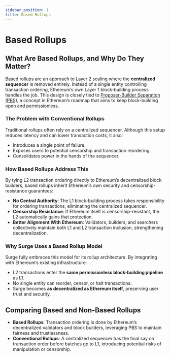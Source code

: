 ```yaml
---
sidebar_position: 1
title: Based Rollups
---
```


# Based Rollups

## What Are Based Rollups, and Why Do They Matter?

Based rollups are an approach to Layer 2 scaling where the **centralized sequencer** is removed entirely. Instead of a single entity controlling transaction ordering, Ethereum’s own Layer 1 block-building process handles the job. This design is closely tied to [Proposer-Builder Separation (PBS)](https://ethereum.org/en/roadmap/pbs/), a concept in Ethereum’s roadmap that aims to keep block-building open and permissionless.

### The Problem with Conventional Rollups
Traditional rollups often rely on a centralized sequencer. Although this setup reduces latency and can lower transaction costs, it also:
- Introduces a single point of failure.
- Exposes users to potential censorship and transaction reordering.
- Consolidates power in the hands of the sequencer.

### How Based Rollups Address This
By tying L2 transaction ordering directly to Ethereum’s decentralized block builders, based rollups inherit Ethereum’s own security and censorship-resistance guarantees:
- **No Central Authority**: The L1 block-building process takes responsibility for ordering transactions, eliminating the centralized sequencer.
- **Censorship Resistance**: If Ethereum itself is censorship-resistant, the L2 automatically gains that protection.
- **Better Alignment With Ethereum**: Validators, builders, and searchers collectively maintain both L1 and L2 transaction inclusion, strengthening decentralization.

### Why Surge Uses a Based Rollup Model
Surge fully embraces this model for its rollup architecture. By integrating with Ethereum’s existing infrastructure:
- L2 transactions enter the **same permissionless block-building pipeline** as L1.
- No single entity can reorder, censor, or halt transactions.
- Surge becomes **as decentralized as Ethereum itself**, preserving user trust and security.

## Comparing Based and Non-Based Rollups

- **Based Rollups**: Transaction ordering is done by Ethereum’s decentralized validators and block builders, leveraging PBS to maintain fairness and trustlessness.
- **Conventional Rollups**: A centralized sequencer has the final say on transaction order before batches go to L1, introducing potential risks of manipulation or censorship.
